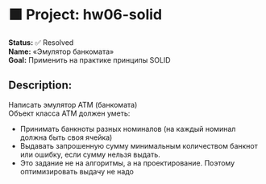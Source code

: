 <!DOCTYPE html>
<html lang="en">
<head>
    <meta charset="UTF-8">
</head>
<body>
<div class="main-content">
<h1>
    ⬛ Project: hw06-solid
</h1>
    <div class="task">
        <b>Status:</b> ✅ Resolved
        <br><b>Name:</b> «Эмулятор банкомата»
        <br><b>Goal:</b> Применить на практике принципы SOLID
        <h2>Description:</h2>
        Написать эмулятор АТМ (банкомата)
        <br>Объект класса АТМ должен уметь:
        <ul>
            <li>
                Принимать банкноты разных номиналов (на каждый номинал должна быть своя ячейка)
            </li>
            <li>
                Выдавать запрошенную сумму минимальным количеством банкнот или ошибку, если сумму нельзя выдать.
            </li>
            <li>
                Это задание не на алгоритмы, а на проектирование. Поэтому оптимизировать выдачу не надо
            </li>
        </ul>
    </div>
</div>
</body>
</html>